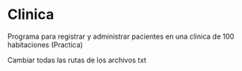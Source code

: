 # Clinica
Programa para registrar y administrar pacientes en una clinica de 100 habitaciones (Practica)

Cambiar todas las rutas de los archivos txt

